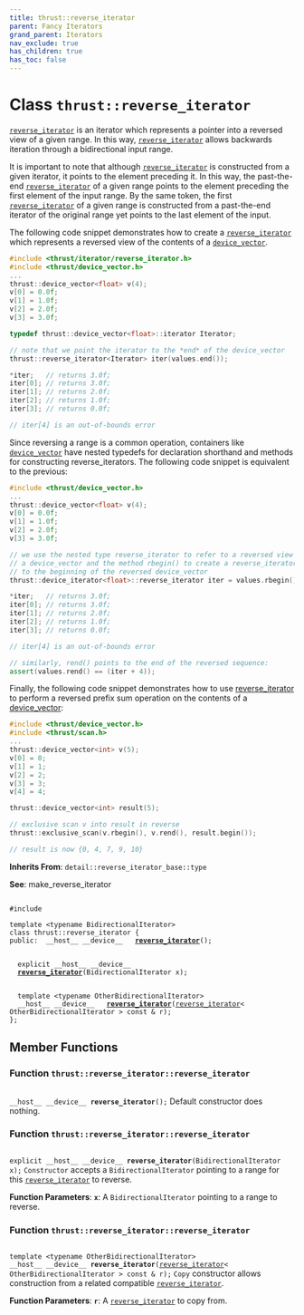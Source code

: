 ```yaml
---
title: thrust::reverse_iterator
parent: Fancy Iterators
grand_parent: Iterators
nav_exclude: true
has_children: true
has_toc: false
---
```


# Class `thrust::reverse_iterator`

<code><a href="{{ site.baseurl }}/api/classes/classthrust_1_1reverse__iterator.html">reverse&#95;iterator</a></code> is an iterator which represents a pointer into a reversed view of a given range. In this way, <code><a href="{{ site.baseurl }}/api/classes/classthrust_1_1reverse__iterator.html">reverse&#95;iterator</a></code> allows backwards iteration through a bidirectional input range.

It is important to note that although <code><a href="{{ site.baseurl }}/api/classes/classthrust_1_1reverse__iterator.html">reverse&#95;iterator</a></code> is constructed from a given iterator, it points to the element preceding it. In this way, the past-the-end <code><a href="{{ site.baseurl }}/api/classes/classthrust_1_1reverse__iterator.html">reverse&#95;iterator</a></code> of a given range points to the element preceding the first element of the input range. By the same token, the first <code><a href="{{ site.baseurl }}/api/classes/classthrust_1_1reverse__iterator.html">reverse&#95;iterator</a></code> of a given range is constructed from a past-the-end iterator of the original range yet points to the last element of the input.

The following code snippet demonstrates how to create a <code><a href="{{ site.baseurl }}/api/classes/classthrust_1_1reverse__iterator.html">reverse&#95;iterator</a></code> which represents a reversed view of the contents of a <code><a href="{{ site.baseurl }}/api/classes/classthrust_1_1device__vector.html">device&#95;vector</a></code>.



```cpp
#include <thrust/iterator/reverse_iterator.h>
#include <thrust/device_vector.h>
...
thrust::device_vector<float> v(4);
v[0] = 0.0f;
v[1] = 1.0f;
v[2] = 2.0f;
v[3] = 3.0f;

typedef thrust::device_vector<float>::iterator Iterator;

// note that we point the iterator to the *end* of the device_vector
thrust::reverse_iterator<Iterator> iter(values.end());

*iter;   // returns 3.0f;
iter[0]; // returns 3.0f;
iter[1]; // returns 2.0f;
iter[2]; // returns 1.0f;
iter[3]; // returns 0.0f;

// iter[4] is an out-of-bounds error
```

Since reversing a range is a common operation, containers like <code><a href="{{ site.baseurl }}/api/classes/classthrust_1_1device__vector.html">device&#95;vector</a></code> have nested typedefs for declaration shorthand and methods for constructing reverse_iterators. The following code snippet is equivalent to the previous:



```cpp
#include <thrust/device_vector.h>
...
thrust::device_vector<float> v(4);
v[0] = 0.0f;
v[1] = 1.0f;
v[2] = 2.0f;
v[3] = 3.0f;

// we use the nested type reverse_iterator to refer to a reversed view of
// a device_vector and the method rbegin() to create a reverse_iterator pointing
// to the beginning of the reversed device_vector
thrust::device_iterator<float>::reverse_iterator iter = values.rbegin();

*iter;   // returns 3.0f;
iter[0]; // returns 3.0f;
iter[1]; // returns 2.0f;
iter[2]; // returns 1.0f;
iter[3]; // returns 0.0f;

// iter[4] is an out-of-bounds error

// similarly, rend() points to the end of the reversed sequence:
assert(values.rend() == (iter + 4));
```

Finally, the following code snippet demonstrates how to use <a href="{{ site.baseurl }}/api/classes/classthrust_1_1reverse__iterator.html">reverse_iterator</a> to perform a reversed prefix sum operation on the contents of a <a href="{{ site.baseurl }}/api/classes/classthrust_1_1device__vector.html">device_vector</a>:



```cpp
#include <thrust/device_vector.h>
#include <thrust/scan.h>
...
thrust::device_vector<int> v(5);
v[0] = 0;
v[1] = 1;
v[2] = 2;
v[3] = 3;
v[4] = 4;

thrust::device_vector<int> result(5);

// exclusive scan v into result in reverse
thrust::exclusive_scan(v.rbegin(), v.rend(), result.begin());

// result is now {0, 4, 7, 9, 10}
```

**Inherits From**:
`detail::reverse_iterator_base::type`

**See**:
make_reverse_iterator 

<code class="doxybook">
<span>#include <thrust/iterator/reverse_iterator.h></span><br>
<span>template &lt;typename BidirectionalIterator&gt;</span>
<span>class thrust::reverse&#95;iterator {</span>
<span>public:</span><span>&nbsp;&nbsp;__host__ __device__ </span><span>&nbsp;&nbsp;<b><a href="{{ site.baseurl }}/api/classes/classthrust_1_1reverse__iterator.html#function-reverse-iterator">reverse&#95;iterator</a></b>();</span>
<br>
<span>&nbsp;&nbsp;explicit __host__ __device__ </span><span>&nbsp;&nbsp;<b><a href="{{ site.baseurl }}/api/classes/classthrust_1_1reverse__iterator.html#function-reverse-iterator">reverse&#95;iterator</a></b>(BidirectionalIterator x);</span>
<br>
<span>&nbsp;&nbsp;template &lt;typename OtherBidirectionalIterator&gt;</span>
<span>&nbsp;&nbsp;__host__ __device__ </span><span>&nbsp;&nbsp;<b><a href="{{ site.baseurl }}/api/classes/classthrust_1_1reverse__iterator.html#function-reverse-iterator">reverse&#95;iterator</a></b>(<a href="{{ site.baseurl }}/api/classes/classthrust_1_1reverse__iterator.html">reverse_iterator</a>< OtherBidirectionalIterator > const & r);</span>
<span>};</span>
</code>

## Member Functions

<h3 id="function-reverse-iterator">
Function <code>thrust::reverse&#95;iterator::reverse&#95;iterator</code>
</h3>

<code class="doxybook">
<span>__host__ __device__ </span><span><b>reverse_iterator</b>();</span></code>
Default constructor does nothing. 

<h3 id="function-reverse-iterator">
Function <code>thrust::reverse&#95;iterator::reverse&#95;iterator</code>
</h3>

<code class="doxybook">
<span>explicit __host__ __device__ </span><span><b>reverse_iterator</b>(BidirectionalIterator x);</span></code>
<code>Constructor</code> accepts a <code>BidirectionalIterator</code> pointing to a range for this <code><a href="{{ site.baseurl }}/api/classes/classthrust_1_1reverse__iterator.html">reverse&#95;iterator</a></code> to reverse.

**Function Parameters**:
**`x`**: A <code>BidirectionalIterator</code> pointing to a range to reverse. 

<h3 id="function-reverse-iterator">
Function <code>thrust::reverse&#95;iterator::reverse&#95;iterator</code>
</h3>

<code class="doxybook">
<span>template &lt;typename OtherBidirectionalIterator&gt;</span>
<span>__host__ __device__ </span><span><b>reverse_iterator</b>(<a href="{{ site.baseurl }}/api/classes/classthrust_1_1reverse__iterator.html">reverse_iterator</a>< OtherBidirectionalIterator > const & r);</span></code>
<code>Copy</code> constructor allows construction from a related compatible <code><a href="{{ site.baseurl }}/api/classes/classthrust_1_1reverse__iterator.html">reverse&#95;iterator</a></code>.

**Function Parameters**:
**`r`**: A <code><a href="{{ site.baseurl }}/api/classes/classthrust_1_1reverse__iterator.html">reverse&#95;iterator</a></code> to copy from. 



